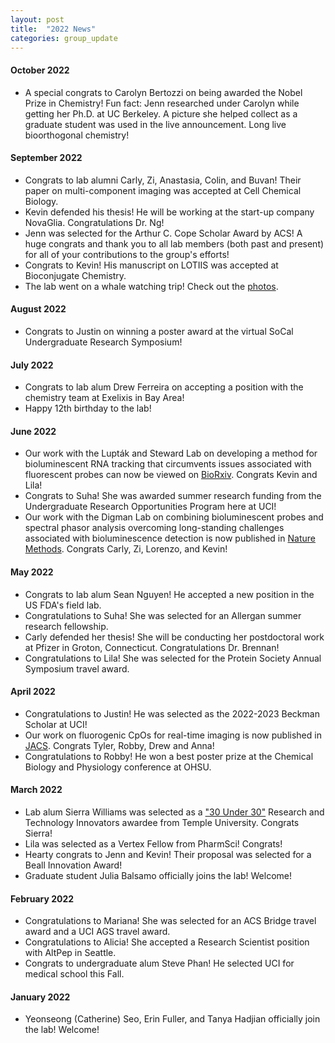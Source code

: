 ```yaml
---
layout: post
title:  "2022 News"
categories: group_update
---
```

#### October 2022
- A special congrats to Carolyn Bertozzi on being awarded the Nobel Prize in Chemistry! Fun fact: Jenn researched under Carolyn while getting her Ph.D. at UC Berkeley. A picture she helped collect as a graduate student was used in the live announcement. Long live bioorthogonal chemistry!

#### September 2022
- Congrats to lab alumni Carly, Zi, Anastasia, Colin, and Buvan! Their paper on multi-component imaging was accepted at Cell Chemical Biology.
- Kevin defended his thesis! He will be working at the start-up company NovaGlia.
 Congratulations Dr. Ng!
- Jenn was selected for the Arthur C. Cope Scholar Award by ACS! A huge congrats and thank you to all lab members (both past and present) for all of your contributions to the group's efforts!
- Congrats to Kevin! His manuscript on LOTIIS was accepted at Bioconjugate Chemistry.
- The lab went on a whale watching trip! Check out the [photos](https://www.flickr.com/photos/194141943@N06).

#### August 2022
- Congrats to Justin on winning a poster award at the virtual SoCal Undergraduate Research Symposium!

#### July 2022
- Congrats to lab alum Drew Ferreira on accepting a position with the chemistry team at Exelixis in Bay Area!
- Happy 12th birthday to the lab!

#### June 2022
- Our work with the Lupták and Steward Lab on developing a method for bioluminescent RNA tracking that circumvents issues associated with fluorescent probes can now be viewed on [BioRxiv](https://www.biorxiv.org/content/10.1101/2022.07.02.498144v1). Congrats Kevin and Lila!
- Congrats to Suha! She was awarded summer research funding from the Undergraduate Research Opportunities Program here at UCI!
- Our work with the Digman Lab on combining bioluminescent probes and spectral phasor analysis overcoming long-standing challenges associated with bioluminescence detection is now published in [Nature Methods](https://www.nature.com/articles/s41592-022-01529-9). Congrats Carly, Zi, Lorenzo, and Kevin!

#### May 2022
- Congrats to lab alum Sean Nguyen! He accepted a new position in the US FDA's field lab.
- Congratulations to Suha! She was selected for an Allergan summer research fellowship.
- Carly defended her thesis! She will be conducting her postdoctoral work at Pfizer in Groton, Connecticut.
 Congratulations Dr. Brennan!
 - Congratulations to Lila! She was selected for the Protein Society Annual Symposium travel award.

#### April 2022
- Congratulations to Justin! He was selected as the 2022-2023 Beckman Scholar at UCI!
- Our work on fluorogenic CpOs for real-time imaging is now published in [JACS](https://pubs.acs.org/doi/full/10.1021/jacs.2c02058). Congrats Tyler, Robby, Drew and Anna!
- Congratulations to Robby! He won a best poster prize at the Chemical Biology and Physiology conference at OHSU.

#### March 2022
- Lab alum Sierra Williams was selected as a ["30 Under 30"](https://30under30.temple.edu/2022-award-recipients/research-and-technology-innovator-sierra-williams) Research and Technology Innovators awardee from Temple University. Congrats Sierra!
- Lila was selected as a Vertex Fellow from PharmSci! Congrats!
- Hearty congrats to Jenn and Kevin! Their proposal was selected for a Beall Innovation Award!
- Graduate student Julia Balsamo officially joins the lab! Welcome!

#### February 2022
- Congratulations to Mariana! She was selected for an ACS Bridge travel award and a UCI AGS travel award.
- Congratulations to Alicia! She accepted a Research Scientist position with AltPep in Seattle.
- Congrats to undergraduate alum Steve Phan! He selected UCI for medical school this Fall.

#### January 2022
- Yeonseong (Catherine) Seo, Erin Fuller, and Tanya Hadjian officially join the lab! Welcome!
